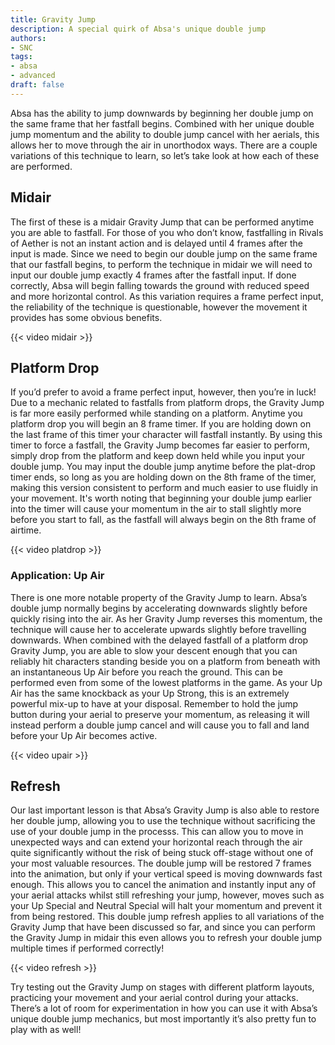 ```yaml
---
title: Gravity Jump
description: A special quirk of Absa's unique double jump
authors:
- SNC
tags:
- absa
- advanced
draft: false
---
```


Absa has the ability to jump downwards by beginning her double jump on the same frame that her fastfall begins. Combined with her unique double jump momentum and the ability to double jump cancel with her aerials, this allows her to move through the air in unorthodox ways. There are a couple variations of this technique to learn, so let’s take look at how each of these are performed.

## Midair

The first of these is a midair Gravity Jump that can be performed anytime you are able to fastfall. For those of you who don’t know, fastfalling in Rivals of Aether is not an instant action and is delayed until 4 frames after the input is made. Since we need to begin our double jump on the same frame that our fastfall begins, to perform the technique in midair we will need to input our double jump exactly 4 frames after the fastfall input. If done correctly, Absa will begin falling towards the ground with reduced speed and more horizontal control. As this variation requires a frame perfect input, the reliability of the technique is questionable, however the movement it provides has some obvious benefits.

{{< video midair >}}

## Platform Drop

If you’d prefer to avoid a frame perfect input, however, then you’re in luck! Due to a mechanic related to fastfalls from platform drops, the Gravity Jump is far more easily performed while standing on a platform. Anytime you platform drop you will begin an 8 frame timer. If you are holding down on the last frame of this timer your character will fastfall instantly. By using this timer to force a fastfall, the Gravity Jump becomes far easier to perform, simply drop from the platform and keep down held while you input your double jump. You may input the double jump anytime before the plat-drop timer ends, so long as you are holding down on the 8th frame of the timer, making this version consistent to perform and much easier to use fluidly in your movement. It's worth noting that beginning your double jump earlier into the timer will cause your momentum in the air to stall slightly more before you start to fall, as the fastfall will always begin on the 8th frame of airtime.

{{< video platdrop >}}

### Application: Up Air

There is one more notable property of the Gravity Jump to learn. Absa’s double jump normally begins by accelerating downwards slightly before quickly rising into the air. As her Gravity Jump reverses this momentum, the technique will cause her to accelerate upwards slightly before travelling downwards. When combined with the delayed fastfall of a platform drop Gravity Jump, you are able to slow your descent enough that you can reliably hit characters standing beside you on a platform from beneath with an instantaneous Up Air before you reach the ground. This can be performed even from some of the lowest platforms in the game. As your Up Air has the same knockback as your Up Strong, this is an extremely powerful mix-up to have at your disposal. Remember to hold the jump button during your aerial to preserve your momentum, as releasing it will instead perform a double jump cancel and will cause you to fall and land before your Up Air becomes active.

{{< video upair >}}

## Refresh

Our last important lesson is that Absa’s Gravity Jump is also able to restore her double jump, allowing you to use the technique without sacrificing the use of your double jump in the processs. This can allow you to move in unexpected ways and can extend your horizontal reach through the air quite significantly without the risk of being stuck off-stage without one of your most valuable resources. The double jump will be restored 7 frames into the animation, but only if your vertical speed is moving downwards fast enough. This allows you to cancel the animation and instantly input any of your aerial attacks whilst still refreshing your jump, however, moves such as your Up Special and Neutral Special will halt your momentum and prevent it from being restored. This double jump refresh applies to all variations of the Gravity Jump that have been discussed so far, and since you can perform the Gravity Jump in midair this even allows you to refresh your double jump multiple times if performed correctly!

{{< video refresh >}}

Try testing out the Gravity Jump on stages with different platform layouts, practicing your movement and your aerial control during your attacks. There’s a lot of room for experimentation in how you can use it with Absa’s unique double jump mechanics, but most importantly it’s also pretty fun to play with as well!
